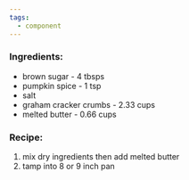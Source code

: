 ```yaml
---
tags:
  - component
---
```

### Ingredients:
- brown sugar - 4 tbsps
- pumpkin spice - 1 tsp
- salt
- graham cracker crumbs - 2.33 cups
- melted butter - 0.66 cups

### Recipe:
1. mix dry ingredients then add melted butter
2. tamp into 8 or 9 inch pan
